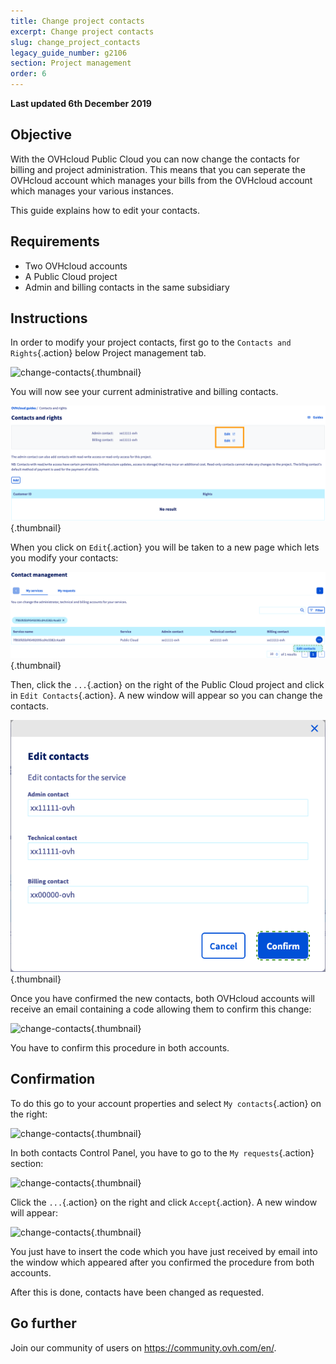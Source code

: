 ```yaml
---
title: Change project contacts
excerpt: Change project contacts
slug: change_project_contacts
legacy_guide_number: g2106
section: Project management
order: 6
---
```


**Last updated 6th December 2019**

## Objective

With the OVHcloud Public Cloud you can now change the contacts for billing and project administration. 
This means that you can seperate the OVHcloud account which manages your bills from the OVHcloud account which manages your various instances.

This guide explains how to edit your contacts.

## Requirements

- Two OVHcloud accounts
- A Public Cloud project
- Admin and billing contacts in the same subsidiary

## Instructions

In order to modify your project contacts, first go to the `Contacts and Rights`{.action} below Project management tab.

![change-contacts](images/contact.png){.thumbnail}

You will now see your current administrative and billing contacts.

![change-contacts](images/contact1.png){.thumbnail}

When you click on `Edit`{.action} you will be taken to a new page which lets you modify your contacts:

![change-contacts](images/contactchange.png){.thumbnail}

Then, click the `...`{.action} on the right of the Public Cloud project and click in `Edit Contacts`{.action}. A new window will appear so you can change the contacts.

![change-contacts](images/contactchange1.png){.thumbnail}

Once you have confirmed the new contacts, both OVHcloud accounts will receive an email containing a code allowing them to confirm this change:

![change-contacts](images/contactchange2.png){.thumbnail}

You have to confirm this procedure in both accounts.

## Confirmation

To do this go to your account properties and select `My contacts`{.action} on the right:

![change-contacts](images/controlpanel.png){.thumbnail}

In both contacts Control Panel, you have to go to the `My requests`{.action} section:

![change-contacts](images/controlpanel1.png){.thumbnail}

Click the `...`{.action} on the right and click `Accept`{.action}. A new window will appear: 

![change-contacts](images/contactchange3.png){.thumbnail}

You just have to insert the code which you have just received by email into the window which appeared after you confirmed the procedure from both accounts.

After this is done, contacts have been changed as requested.

## Go further

Join our community of users on <https://community.ovh.com/en/>.
